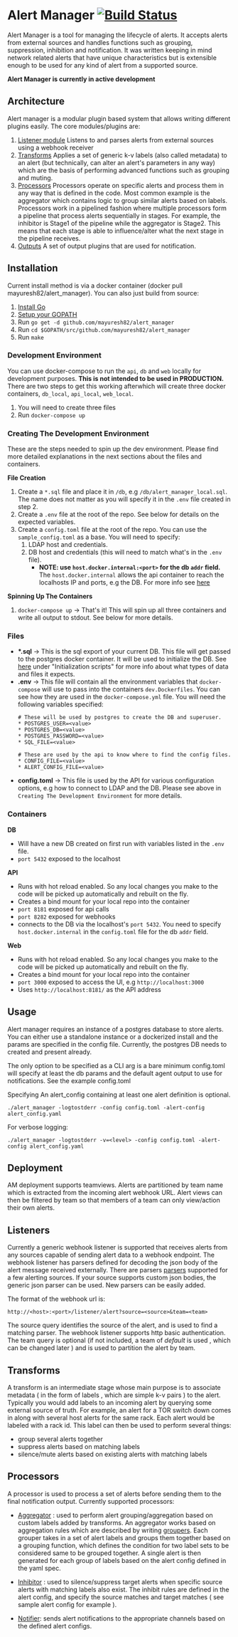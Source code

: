 # Alert Manager [![Build Status](https://travis-ci.com/mayuresh82/alert_manager.svg?branch=dev)](https://travis-ci.com/mayuresh82/alert_manager)

Alert Manager is a tool for managing the lifecycle of alerts. It accepts alerts from external sources and handles functions such as grouping, suppression, inhibition and notification. It was written keeping in mind network related alerts that have unique characteristics but is extensible enough to be used for any kind of alert from a supported source.

**Alert Manager is currently in active development**

## Architecture

Alert manager is a modular plugin based system that allows writing different plugins easily. The core modules/plugins are:

1. [Listener module](#listeners) Listens to and parses alerts from external sources using a webhook receiver
2. [Transforms](#transforms) Applies a set of generic k-v labels (also called metadata) to an alert (but technically, can alter an alert's parameters in any way) which are the basis of performing advanced functions such as grouping and muting.
3. [Processors](#processors) Processors operate on specific alerts and process them in any way that is defined in the code. Most common example is the aggregator which contains logic to group similar alerts based on labels. Processors work in a pipelined fashion where multiple processors form a pipeline that process alerts sequentially in stages. For example, the inhibitor is Stage1 of the pipeline while the aggregator is Stage2. This means that each stage is able to influence/alter what the next stage in the pipeline receives.
4. [Outputs](#outputs) A set of output plugins that are used for notification.

## Installation

Current install method is via a docker container (docker pull mayuresh82/alert_manager). You can also just build from source:

1. [Install Go](https://golang.org/doc/install)
2. [Setup your GOPATH](https://golang.org/doc/code.html#GOPATH)
3. Run `go get -d github.com/mayuresh82/alert_manager`
4. Run `cd $GOPATH/src/github.com/mayuresh82/alert_manager`
5. Run `make`

### Development Environment 
You can use docker-compose to run the `api`, `db` and `web` locally for development purposes. **This is not intended to be used in PRODUCTION.** There are two steps to get this working afterwhich will create three docker containers, `db_local`, `api_local`, `web_local`.
1. You will need to create three files 
2. Run `docker-compose up` 

### Creating The Development Environment
These are the steps needed to spin up the dev environment. Please find more detailed explanations in the next sections about the files and containers.

**File Creation**
1. Create a `*.sql` file and place it in `/db`, e.g `/db/alert_manager_local.sql`. The name does not matter as you will specify it in the `.env` file created in step 2. 
2. Create a `.env` file at the root of the repo. See below for details on the expected variables.
3. Create a `config.toml` file at the root of the repo. You can use the `sample_config.toml` as a base. You will need to specify:
    1. LDAP host and credentials.
    2. DB host and credentials (this will need to match what's in the `.env` file). 
        * **NOTE: use `host.docker.internal:<port>` for the db `addr` field.** The `host.docker.internal` allows the api container to reach the localhosts IP and ports, e.g the DB. For more info see [here](https://docs.docker.com/docker-for-mac/networking/)

**Spinning Up The Containers**
1. `docker-compose up` -> That's it! This will spin up all three containers and write all output to stdout. See below for more details. 

### Files
* **\*.sql** -> This is the sql export of your current DB. This file will get passed to the postgres docker container. It will be used to initialize the DB. See [here](https://hub.docker.com/_/postgres?tab=description) under "Initialization scripts" for more info about what types of data and files it expects.
* **.env** -> This file will contain all the environment variables that `docker-compose` will use to pass into the containers `dev.Dockerfiles`. You can see how they are used in the `docker-compose.yml` file. You will need the following variables specified:
  ```
  # These will be used by postgres to create the DB and superuser.
  * POSTGRES_USER=<value>
  * POSTGRES_DB=<value>
  * POSTGRES_PASSWORD=<value>
  * SQL_FILE=<value>
 
  # These are used by the api to know where to find the config files.
  * CONFIG_FILE=<value>
  * ALERT_CONFIG_FILE=<value>
  ```
* **config.toml** -> This file is used by the API for various configuration options, e.g how to connect to LDAP and the DB. Please see above in `Creating The Development Environment` for more details.

### Containers

**DB**
* Will have a new DB created on first run with variables listed in the `.env` file. 
* `port 5432` exposed to the localhost

**API**
* Runs with hot reload enabled. So any local changes you make to the code will be picked up automatically and rebuilt on the fly.
* Creates a bind mount for your local repo into the container
* `port 8181` exposed for api calls
* `port 8282` exposed for webhooks
* connects to the DB via the localhost's `port 5432`. You need to specify `host.docker.internal` in the `config.toml` file for the db `addr` field. 

**Web**
* Runs with hot reload enabled. So any local changes you make to the code will be picked up automatically and rebuilt on the fly.
* Creates a bind mount for your local repo into the container
* `port 3000` exposed to access the UI, e.g `http://localhost:3000`
* Uses `http://localhost:8181/` as the API address

## Usage

Alert manager requires an instance of a postgres database to store alerts. You can either use a standalone instance or a dockerized install and the params are specified in the config file.
Currently, the postgres DB needs to created and present already.

The only option to be specified as a CLI arg is a  bare minimum config.toml will specify at least the db params and the default agent output to use for notifications. See the example config.toml

Specifying An alert_config containing at least one alert definition is optional.

```
./alert_manager -logtostderr -config config.toml -alert-config alert_config.yaml
```

For verbose logging:
```
./alert_manager -logtostderr -v=<level> -config config.toml -alert-config alert_config.yaml
```

## Deployment
AM deployment supports teamviews. Alerts are partitioned by team name which is extracted from the incoming alert webhook URL. Alert views can then be filtered by team so that members of a team can only view/action their own alerts.

## Listeners
Currently a generic webhook listener is supported that receives alerts from any sources capable of sending alert data to a webhook endpoint. The webhook listener has parsers defined for decoding the json body of the alert message received externally. There are parsers [parsers](./listener/parsers) supported for a few alerting sources. If your source supports custom json bodies, the generic json parser can be used. New parsers can be easily added.

The format of the webhook url is:
```
http://<host>:<port>/listener/alert?source=<source>&team=<team>
```
The source query identifies the source of the alert, and is used to find a matching parser. The webhook listener supports http basic authentication. The team query is optional (if not included, a team of *default* is used , which can be changed later ) and is used to partition the alert by team.


## Transforms
A transform is an intermediate stage whose main purpose is to associate metadata ( in the form of labels , which are simple k-v pairs ) to the alert. Typically you would add labels to an incoming alert by querying some external source of truth. For example, an alert for a TOR switch down comes in along with several host alerts for the same rack. Each alert would be labeled with a rack id. This label can then be used to perform several things:
- group several alerts together
- suppress alerts based on matching labels
- silence/mute alerts based on existing alerts with matching labels

## Processors
A processor is used to process a set of alerts before sending them to the final notification output. Currently supported processors:
- [Aggregator](./plugins/processors/aggregator) : used to perform alert grouping/aggregation based on custom labels added by transforms. 
An aggregator works based on aggregation rules which are described by writing [groupers](./plugins/processors/aggregator/groupers). Each grouper takes in a set of alert labels and groups them together based on a grouping function, which defines the condition for two label sets to be considered same to be grouped together. A single alert is then generated for each group of labels based on the alert config defined in the yaml spec.

- [Inhibitor](./plugins/processors/inhibitor) : used to silence/suppress target alerts when specific source alerts with matching labels also exist. The inhibit rules are defined in the alert config, and specify the source matches and target matches ( see sample alert config for example ).

- [Notifier](./plugins/processors/notifier): sends alert notifications to the appropriate channels based on the defined alert configs.
